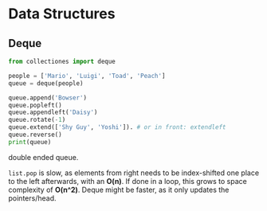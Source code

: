 # Data Structures

## Deque

```Python
from collectiones import deque

people = ['Mario', 'Luigi', 'Toad', 'Peach']
queue = deque(people)

queue.append('Bowser')
queue.popleft()
queue.appendleft('Daisy')
queue.rotate(-1)
queue.extend(['Shy Guy', 'Yoshi']). # or in front: extendleft
queue.reverse()
print(queue)
```

double ended queue.

`list.pop` is slow, as elements from right needs to be index-shifted one
place to the left afterwards, with an **O(n)**.
If done in a loop, this grows to space complexity of **O(n^2)**.
Deque might be faster, as it only updates the pointers/head.
